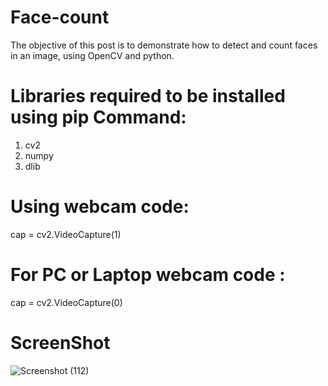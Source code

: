 # Face-count
The objective of this post is to demonstrate how to detect and count faces in an image, using OpenCV and python.

# Libraries required to be installed using pip Command:
1. cv2
2. numpy
3. dlib

# Using webcam code:
 cap = cv2.VideoCapture(1)
 
# For PC or Laptop webcam code :
   cap = cv2.VideoCapture(0)
   
# ScreenShot

![Screenshot (112)](https://user-images.githubusercontent.com/76691957/150380354-f28eece6-31e2-4545-8fe3-fc80b9d13d66.png)
